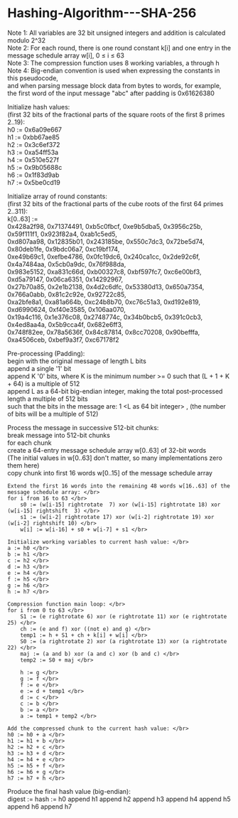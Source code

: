 # Hashing-Algorithm---SHA-256 </br>
Note 1: All variables are 32 bit unsigned integers and addition is calculated modulo 2^32 </br>
Note 2: For each round, there is one round constant k[i] and one entry in the message schedule array w[i], 0 ≤ i ≤ 63 </br>
Note 3: The compression function uses 8 working variables, a through h </br>
Note 4: Big-endian convention is used when expressing the constants in this pseudocode, </br>
    and when parsing message block data from bytes to words, for example, </br>
    the first word of the input message "abc" after padding is 0x61626380 </br>

Initialize hash values: </br>
(first 32 bits of the fractional parts of the square roots of the first 8 primes 2..19): </br>
h0 := 0x6a09e667 </br>
h1 := 0xbb67ae85 </br>
h2 := 0x3c6ef372 </br>
h3 := 0xa54ff53a </br>
h4 := 0x510e527f </br>
h5 := 0x9b05688c </br>
h6 := 0x1f83d9ab </br>
h7 := 0x5be0cd19 </br>

Initialize array of round constants: </br>
(first 32 bits of the fractional parts of the cube roots of the first 64 primes 2..311): </br>
k[0..63] := </br>
   0x428a2f98, 0x71374491, 0xb5c0fbcf, 0xe9b5dba5, 0x3956c25b, 0x59f111f1, 0x923f82a4, 0xab1c5ed5, </br>
   0xd807aa98, 0x12835b01, 0x243185be, 0x550c7dc3, 0x72be5d74, 0x80deb1fe, 0x9bdc06a7, 0xc19bf174, </br>
   0xe49b69c1, 0xefbe4786, 0x0fc19dc6, 0x240ca1cc, 0x2de92c6f, 0x4a7484aa, 0x5cb0a9dc, 0x76f988da, </br>
   0x983e5152, 0xa831c66d, 0xb00327c8, 0xbf597fc7, 0xc6e00bf3, 0xd5a79147, 0x06ca6351, 0x14292967, </br>
   0x27b70a85, 0x2e1b2138, 0x4d2c6dfc, 0x53380d13, 0x650a7354, 0x766a0abb, 0x81c2c92e, 0x92722c85, </br>
   0xa2bfe8a1, 0xa81a664b, 0xc24b8b70, 0xc76c51a3, 0xd192e819, 0xd6990624, 0xf40e3585, 0x106aa070, </br>
   0x19a4c116, 0x1e376c08, 0x2748774c, 0x34b0bcb5, 0x391c0cb3, 0x4ed8aa4a, 0x5b9cca4f, 0x682e6ff3, </br>
   0x748f82ee, 0x78a5636f, 0x84c87814, 0x8cc70208, 0x90befffa, 0xa4506ceb, 0xbef9a3f7, 0xc67178f2 </br>

Pre-processing (Padding): </br>
begin with the original message of length L bits </br>
append a single '1' bit </br>
append K '0' bits, where K is the minimum number >= 0 such that (L + 1 + K + 64) is a multiple of 512 </br>
append L as a 64-bit big-endian integer, making the total post-processed length a multiple of 512 bits </br>
such that the bits in the message are: <original message of length L> 1 <K zeros> <L as 64 bit integer> , (the number of bits will be a multiple of 512) </br>

Process the message in successive 512-bit chunks: </br>
break message into 512-bit chunks </br>
for each chunk </br>
    create a 64-entry message schedule array w[0..63] of 32-bit words </br>
    (The initial values in w[0..63] don't matter, so many implementations zero them here) </br>
    copy chunk into first 16 words w[0..15] of the message schedule array </br>

    Extend the first 16 words into the remaining 48 words w[16..63] of the message schedule array: </br>
    for i from 16 to 63 </br>
        s0 := (w[i-15] rightrotate  7) xor (w[i-15] rightrotate 18) xor (w[i-15] rightshift  3) </br>
        s1 := (w[i-2] rightrotate 17) xor (w[i-2] rightrotate 19) xor (w[i-2] rightshift 10) </br>
        w[i] := w[i-16] + s0 + w[i-7] + s1 </br>

    Initialize working variables to current hash value: </br>
    a := h0 </br>
    b := h1 </br>
    c := h2 </br>
    d := h3 </br>
    e := h4 </br>
    f := h5 </br>
    g := h6 </br>
    h := h7 </br>

    Compression function main loop: </br>
    for i from 0 to 63 </br>
        S1 := (e rightrotate 6) xor (e rightrotate 11) xor (e rightrotate 25) </br>
        ch := (e and f) xor ((not e) and g) </br>
        temp1 := h + S1 + ch + k[i] + w[i] </br>
        S0 := (a rightrotate 2) xor (a rightrotate 13) xor (a rightrotate 22) </br>
        maj := (a and b) xor (a and c) xor (b and c) </br>
        temp2 := S0 + maj </br>
 
        h := g </br>
        g := f </br>
        f := e </br>
        e := d + temp1 </br>
        d := c </br>
        c := b </br>
        b := a </br>
        a := temp1 + temp2 </br>

    Add the compressed chunk to the current hash value: </br>
    h0 := h0 + a </br>
    h1 := h1 + b </br>
    h2 := h2 + c </br>
    h3 := h3 + d </br>
    h4 := h4 + e </br> 
    h5 := h5 + f </br>
    h6 := h6 + g </br>
    h7 := h7 + h </br>

Produce the final hash value (big-endian): </br>
digest := hash := h0 append h1 append h2 append h3 append h4 append h5 append h6 append h7 </br>
